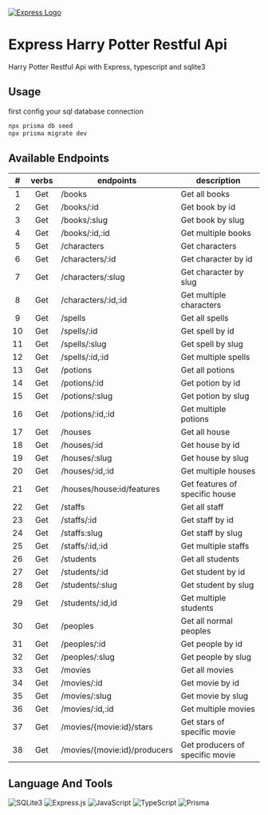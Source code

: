 <a href="https://expressjs.com/" rel="nofollow"><img src="https://camo.githubusercontent.com/86f61f7d4367c71a580e11af0bcd4f333d1b967225a679a12998657db1307dd3/68747470733a2f2f692e636c6f756475702e636f6d2f7a6659366c4c376546612d3330303078333030302e706e67" alt="Express Logo" data-canonical-src="https://i.cloudup.com/zfY6lL7eFa-3000x3000.png" style="max-width: 100%;"></a>

# Express Harry Potter Restful Api

Harry Potter Restful Api with Express, typescript and sqlite3

## Usage

first config your sql database connection

```bash
npx prisma db seed
npx prisma migrate dev
```

## Available Endpoints

| # | verbs | endpoints | description |
| :---: | :---: | --- | --- |
|1| Get | /books | Get all books |
|2| Get | /books/:id | Get book by id |
|3| Get | /books/:slug | Get book by slug |
|4| Get | /books/:id,:id | Get multiple books |
|5| Get | /characters| Get characters |
|6| Get | /characters/:id| Get character by id|
|7| Get | /characters/:slug| Get character by slug|
|8| Get | /characters/:id,:id| Get multiple characters |
|9| Get | /spells| Get all spells|
|10| Get | /spells/:id| Get spell by id|
|11| Get | /spells/:slug| Get spell by slug|
|12| Get | /spells/:id,:id| Get multiple spells|
|13| Get | /potions | Get all potions|
|14| Get | /potions/:id | Get potion by id|
|15| Get | /potions/:slug | Get potion by slug|
|16| Get | /potions/:id,:id | Get multiple potions|
|17| Get | /houses | Get all house|
|18| Get | /houses/:id | Get house by id|
|19| Get | /houses/:slug | Get house by slug|
|20| Get | /houses/:id,:id | Get multiple houses|
|21| Get | /houses/house:id/features | Get features of specific house|
|22| Get | /staffs| Get all staff|
|23| Get | /staffs/:id| Get staff by id|
|24| Get | /staffs:slug| Get staff by slug|
|25| Get | /staffs/:id,:id| Get multiple staffs|
|26| Get | /students| Get all students|
|27| Get | /students/:id| Get student by id|
|28| Get | /students/:slug| Get student by slug|
|29| Get | /students/:id,id| Get multiple students|
|30| Get | /peoples | Get all normal peoples|
|31| Get | /peoples/:id | Get people by id|
|32| Get | /peoples/:slug | Get people by slug|
|33| Get |/movies| Get all movies |
|34| Get |/movies/:id| Get movie by id|
|35| Get |/movies/:slug| Get movie by slug|
|36| Get |/movies/:id,:id| Get multiple movies|
|37| Get |/movies/{movie:id}/stars| Get stars of specific movie|
|38| Get |/movies/{movie:id}/producers| Get producers of specific movie|


## Language And Tools

![SQLite3](https://img.shields.io/badge/-SQLite3-003B57?style=flat&logo=sqlite&logoColor=white)
![Express.js](https://img.shields.io/badge/-Express.js-000000?style=flat&logo=express&logoColor=white)
![JavaScript](https://img.shields.io/badge/-JavaScript-F7DF1E?style=flat&logo=javascript&logoColor=black)
![TypeScript](https://img.shields.io/badge/-TypeScript-3178C6?style=flat&logo=typescript&logoColor=white)
![Prisma](https://img.shields.io/badge/-Prisma-2D3748?style=flat&logo=prisma&logoColor=white)
